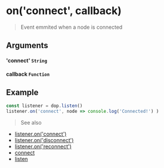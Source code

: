 # on('connect', callback)

> Event emmited when a node is connected


## Arguments

#### 'connect' `String`

#### callback `Function`


## Example

```js
const listener = dop.listen()
listener.on('connect', node => console.log('Connected!') )
```


> See also
- [listener.on('connect')](/api/javascript/listener-onconnect)
- [listener.on('disconnect')](/api/javascript/listener-ondisconnect)
- [listener.on('reconnect')](/api/javascript/listener-onreconnect)
- [connect](/api/javascript/connect)
- [listen](/api/javascript/listen)